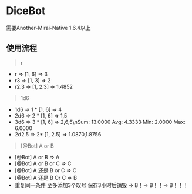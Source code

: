 # DiceBot
需要Another-Mirai-Native 1.6.4以上
## 使用流程
> r
- r => [1, 6] => 3
- r3 => [1, 3] => 2
- r2.3 => [1, 2.3] => 1.4852

> 1d6
- 1d6 => 1 * [1, 6] => 4
- 2d6 => 2 * [1, 6] => 1,5
- 3d6 => 3 * [1, 6] => 2,6,5\nSum: 13.0000 Avg: 4.3333 Min: 2.0000 Max: 6.0000
- 2d2.5 => 2* [1, 2.5] => 1.0870,1.8756

> [@Bot] A or B
- [@Bot] A or B => A
- [@Bot] A or B or C => C
- [@Bot] A 还是 B or C => C
- [@Bot] A 还是 B Or C => B
- 重复同一条件 至多添加3个叹号 保存3小时后销毁 => B！=> B！！=> B！！！
